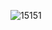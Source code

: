![15151](https://user-images.githubusercontent.com/92927950/143444340-99a94e5f-f61d-433b-b7bb-45946b181e46.gif)
